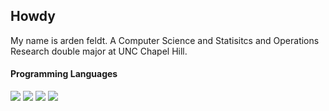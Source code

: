 ## Howdy
My name is arden feldt. A Computer Science and Statisitcs and Operations Research double major at UNC Chapel Hill.


#### Programming Languages
<div id="badges"> 
  <img src='https://img.shields.io/badge/python-3670A0?style=for-the-badge&logo=python&logoColor=ffdd54' />
  <img src='https://img.shields.io/badge/Java-ED8B00?style=for-the-badge&logo=openjdk&logoColor=white' />
  <img src='https://img.shields.io/badge/R-276DC3?style=for-the-badge&logo=r&logoColor=white' />
  <img     src='https://camo.githubusercontent.com/c3fd6682e8cca0f7c262a00f94ef0f65cadd0c8470669a2d7d6f3614e81b10c2/68747470733a2f2f696d672e736869656c64732e696f2f62616467652f632d2532333030353939432e7376673f7374796c653d666f722d7468652d6261646765266c6f676f3d63266c6f676f436f6c6f723d7768697465' />
</div>

